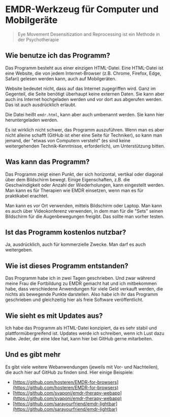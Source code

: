 ﻿# EMDR-Werkzeug für Computer und Mobilgeräte

> Eye Movement Desensitization and Reprocessing ist ein Methode in der Psychotherapie

## Wie benutze ich das Programm?
Das Programm besteht aus einer einzigen HTML-Datei. Eine HTML-Datei ist eine Website, die von jedem Internet-Browser (z.B. Chrome, Firefox, Edge, Safari) gelesen werden kann, auch auf Mobilgeräten.

Website bedeutet nicht, dass auf das Internet zugegriffen wird. Ganz im Gegenteil, die Seite benötigt überhaupt keine externen Daten. Sie kann aber auch ins Internet hochgeladen werden und vor dort aus abgerufen werden. Das ist auch ausdrücklich erlaubt.

Die Datei heißt `emdr.html`, kann aber auch umbenannt werden. Sie kann hier heruntergeladen werden.

Es ist wirklich nicht schwer, das Programm auszuführen. Wenn man es aber nicht alleine schafft (GitHub ist eher eine Seite für Techniker), so kann man jemand, der "etwas von Computern versteht" (es sind keine weitergehenden Technik-Kenntnisse, erforderlich), um Unterstützung bitten.
 

## Was kann das Programm?
Das Programm zeigt einen Punkt, der sich horizontal, vertikal oder diagonal über dem Bildschirm bewegt. Einige Eigenschaften, z.B. die Geschwindigkeit oder Anzahl der Wiederholungen, kann eingestellt werden. Man kann es für Therapien wie EMDR einsetzen, wenn man es für praktikabel erachtet. 

Man kann es vor Ort verwenden, mittels Bildschirm oder Laptop. Man kann es auch über Videokonferenz verwenden, in dem man für die "Sets" seinen Bildschirm für die Augenbewegungen freigibt. Das sollte man vorher testen.

## Ist das Programm kostenlos nutzbar?
Ja, ausdrücklich, auch für kommerzielle Zwecke. Man darf es auch weitergeben.

## Wie ist dieses Programm entstanden?
Das Programm habe ich in zwei Tagen geschrieben. Und zwar während meine Frau die Fortbildung zu EMDR gemacht hat und ich mitbekommen habe, dass verschiedene Anwendungen für viele Geld verkauft werden, die nichts als bewegende Punkte darstellen. Also habe ich ihr das Programm geschrieben und gleichzeitig hier als freie Software veröffentlicht.

## Wie sieht es mit Updates aus?
Ich habe das Programm als HTML-Datei konzipiert, da es sehr stabil und plattformübergreifend ist. Updates werde ich schreiben, wenn ich Lust dazu habe. Jeder, der eine Idee hat, kann hier bei GitHub gerne mitarbeiten.

## Und es gibt mehr
Es gibt viele weitere Webanwendungen (jeweils mit Vor- und Nachteilen), die auch hier auf GitHub zu finden sind. Hier einige Beispiele:

* [https://github.com/hosteren/EMDR-for-browsers](https://github.com/hosteren/EMDR-for-browsers)
* [https://github.com/svaponi/emdr-therapy-webapp](https://github.com/svaponi/emdr-therapy-webapp)
* [https://github.com/sarayourfriend/emdr-lightbar](https://github.com/sarayourfriend/emdr-lightbar)





